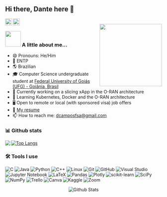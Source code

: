 ## Hi there, Dante here 👋
<a href="https://www.instagram.com/dcamposfsa/">
  <img align="left" alt="Dante's Instagram" width="22px" src="https://raw.githubusercontent.com/hussainweb/hussainweb/main/icons/instagram.png" />
<a href="https://www.linkedin.com/in/daniel-campos-151756184/">
  <img align="left" alt="Dante's LinkedIN" width="22px" src="https://raw.githubusercontent.com/peterthehan/peterthehan/master/assets/linkedin.svg" />
</a>
  
<br/>
  
<img align='right' src='https://user-images.githubusercontent.com/5713670/87202985-820dcb80-c2b6-11ea-9f56-7ec461c497c3.gif' width='200'>
  
### <img src="https://media.giphy.com/media/VgCDAzcKvsR6OM0uWg/giphy.gif" width="50"> A little about me...
- 😄 Pronouns: He/Him
- 🎨 ENTP
- 🌎 Brazilian
- 🎓 Computer Science undergraduate student at [Federal University of Goiás (UFG) - Goiânia, Brasil](https://inf.ufg.br/p/30138-ciencia-da-computacao)
- 🔭 Currently working on a slicing xApp in the O-RAN architecture
- 🌱 Learning Kubernetes, Docker and the O-RAN architecture
- 🖥️ Open to remote or local (with sponsored visa) job offers
- 📝 [My resume](https://github.com/DanteCampos/DanteCampos/blob/main/Resume.pdf)
- 📫 How to reach me: dcamposfsa@gmail.com

### 📊 Github stats
<a href="https://github.com/anuraghazra/github-readme-stats">
  <img align="left" src="https://github-readme-stats.vercel.app/api?username=DanteCampos&show_icons=true&theme=synthwave&show_owner=true" />
</a>

[![Top Langs](https://github-readme-stats.vercel.app/api/top-langs/?username=karlosdaniel451&count_private=true&theme=radical)](https://github.com/DanteCampos/github-readme-stats)

### 🛠️ Tools I use
  
  ![C](https://img.shields.io/badge/c-%2300599C.svg?style=for-the-badge&logo=c&logoColor=white)
  ![Java](https://img.shields.io/badge/java-%23ED8B00.svg?style=for-the-badge&logo=java&logoColor=white)
  ![Python](https://img.shields.io/badge/Python-3776AB?logo=Python&logoColor=white&style=for-the-badge)
  ![C++](https://img.shields.io/badge/c++-%2300599C.svg?style=for-the-badge&logo=c%2B%2B&logoColor=white)
  ![Linux](https://img.shields.io/badge/Linux-FCC624?logo=Linux&logoColor=black&style=for-the-badge)
  ![Git](https://img.shields.io/badge/Git-F05032?logo=Git&logoColor=white&style=for-the-badge)
  ![GitHub](https://img.shields.io/badge/GitHub-100000?style=for-the-badge&logo=github&logoColor=white)
  ![Visual Studio](https://img.shields.io/badge/Visual%20Studio-5C2D91.svg?style=for-the-badge&logo=visual-studio&logoColor=white)
  ![Jupyter Notebook](https://img.shields.io/badge/jupyter-%23FA0F00.svg?style=for-the-badge&logo=jupyter&logoColor=white)
  ![LaTeX](https://img.shields.io/badge/latex-%23008080.svg?style=for-the-badge&logo=latex&logoColor=white)
  ![Pandas](https://img.shields.io/badge/pandas-%23150458.svg?style=for-the-badge&logo=pandas&logoColor=white)
  ![Plotly](https://img.shields.io/badge/Plotly-%233F4F75.svg?style=for-the-badge&logo=plotly&logoColor=white)
  ![scikit-learn](https://img.shields.io/badge/scikit--learn-%23F7931E.svg?style=for-the-badge&logo=scikit-learn&logoColor=white)
  ![SciPy](https://img.shields.io/badge/SciPy-%230C55A5.svg?style=for-the-badge&logo=scipy&logoColor=%white)
  ![NumPy](https://img.shields.io/badge/numpy-%23013243.svg?style=for-the-badge&logo=numpy&logoColor=white)
  ![Trello](https://img.shields.io/badge/Trello-%23026AA7.svg?style=for-the-badge&logo=Trello&logoColor=white)
  ![Canva](https://img.shields.io/badge/Canva-%2300C4CC.svg?style=for-the-badge&logo=Canva&logoColor=white)
  ![Kaggle](https://img.shields.io/badge/Kaggle-035a7d?style=for-the-badge&logo=kaggle&logoColor=white)
  ![Zoom](https://img.shields.io/badge/Zoom-2D8CFF?style=for-the-badge&logo=zoom&logoColor=white)

  
  <p align="center">
        <img src="https://raw.githubusercontent.com/bornmay/bornmay/Update/svg/Bottom.svg" alt="Github Stats" />
</p>
